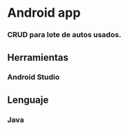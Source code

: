 # Android app

### CRUD para lote de autos usados.

## Herramientas
### Android Studio

## Lenguaje
### Java
